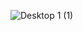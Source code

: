 ![Desktop 1 (1)](https://user-images.githubusercontent.com/56110713/230588708-45d9f828-3467-42fb-9b7c-aa8e10a3416d.png)
